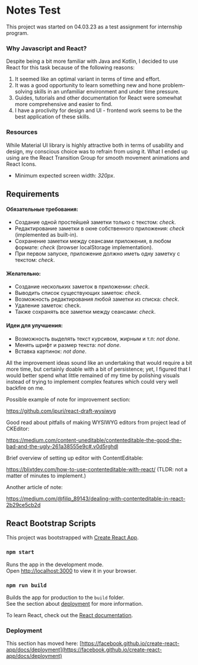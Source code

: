 # Notes Test

This project was started on 04.03.23 as a test assignment for internship program.

### Why Javascript and React?

Despite being a bit more familiar with Java and Kotlin, I decided to use React for this task because of the following reasons:
1. It seemed like an optimal variant in terms of time and effort.
2. It was a good opportunity to learn something new and hone problem-solving skills in an unfamiliar environment and under time pressure.
3. Guides, tutorials and other documentation for React were somewhat more comprehensive and easier to find.
4. I have a proclivity for design and UI - frontend work seems to be the best application of these skills.

### Resources

While Material UI library is highly attractive both in terms of usability and design,
my conscious choice was to refrain from using it. What I ended up using are the React Transition Group
for smooth movement animations and React Icons.

- Minimum expected screen width: *320px*.

## Requirements

#### Обязательные требования:
- Создание одной простейшей заметки только с текстом: *check*.
- Редактирование заметки в окне собственного приложения: *check* (implemented as built-in).
- Сохранение заметки между сеансами приложения, в любом формате: *check* (browser localStorage implementation).
- При первом запуске, приложение должно иметь одну заметку с текстом: *check*.

#### Желательно:
- Создание нескольких заметок в приложении: *check*.
- Выводить список существующих заметок: *check*.
- Возможность редактирования любой заметки из списка: *check*.
- Удаление заметок: check.
- Также сохранять все заметки между сеансами: *check*.

#### Идеи для улучшения:
- Возможность выделять текст курсивом, жирным и т.п: *not done*.
- Менять шрифт и размер текста: *not done*.
- Вставка картинок: *not done*.

All the improvement ideas sound like an undertaking that would require a bit more time, 
but certainly doable with a bit of persistence; yet, I figured that I would better spend what little remained of my time
by polishing visuals instead of trying to implement complex features which could very well backfire on me.

Possible example of note for improvement section: 

https://github.com/jpuri/react-draft-wysiwyg

Good read about pitfalls of making WYSIWYG editors from project lead of CKEditor:

https://medium.com/content-uneditable/contenteditable-the-good-the-bad-and-the-ugly-261a38555e9c#.v0d5rghdl

Brief overview of setting up editor with ContentEditable:

https://blixtdev.com/how-to-use-contenteditable-with-react/ (TLDR: not a matter of minutes to implement.)

Another article of note:

https://medium.com/@filip_89143/dealing-with-contenteditable-in-react-2b29ce5cb2d

## React Bootstrap Scripts

This project was bootstrapped with [Create React App](https://github.com/facebook/create-react-app).

### `npm start`

Runs the app in the development mode.\
Open [http://localhost:3000](http://localhost:3000) to view it in your browser.

### `npm run build`

Builds the app for production to the `build` folder.\
See the section about [deployment](https://facebook.github.io/create-react-app/docs/deployment) for more information.

To learn React, check out the [React documentation](https://reactjs.org/).

### Deployment

This section has moved here: [https://facebook.github.io/create-react-app/docs/deployment](https://facebook.github.io/create-react-app/docs/deployment)
